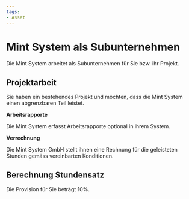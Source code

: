 ```yaml
---
tags:
- Asset
---
```


# Mint System als Subunternehmen

Die Mint System arbeitet als Subunternehmen für Sie bzw. ihr Projekt.

## Projektarbeit

Sie haben ein bestehendes Projekt und möchten, dass die Mint System einen abgrenzbaren Teil leistet.

**Arbeitsrapporte**

Die Mint System erfasst Arbeitsrapporte optional in ihrem System.

**Verrechnung**

Die Mint System GmbH stellt ihnen eine Rechnung für die geleisteten Stunden gemäss vereinbarten Konditionen.

## Berechnung Stundensatz

Die Provision für Sie beträgt 10%.